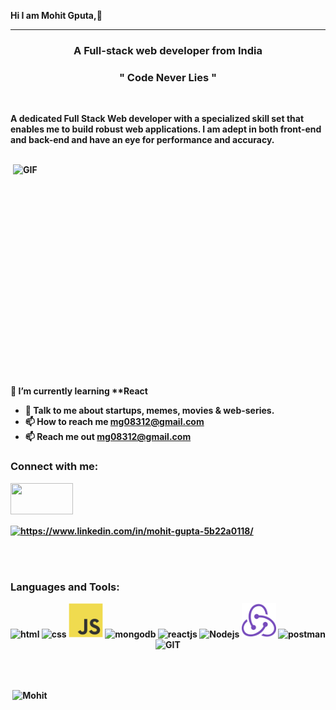 <p text-align="center"><b>Hi I am Mohit Gputa,👏<b></p>
<hr>
<h3 align="center">A Full-stack web developer from India</h3>
<h3 align="center">" Code Never Lies "</h3>
<br/>
<p text-align="center"> A dedicated Full Stack Web developer with a specialized skill set
    that enables me to build robust web applications. I am adept in
    both front-end and back-end and have an eye for performance and
    accuracy.
</p>
<br/>


<img align="right" alt="GIF" src="https://github.com/abhisheknaiidu/abhisheknaiidu/blob/master/code.gif?raw=true" width="500" height="320" />


<br>
<br>
<br>
<br>
<br>
<br>
<br>
<br>
<br>
<br>
<br>
<br>
<br>
<br>
<br>
<br>
<br>
<br>
<br>
<br>

🌱 I’m currently learning **React
- 💬 Talk to me about startups, memes, movies & web-series.
- 📫 How to reach me **mg08312@gmail.com**
- 📫 Reach me out **mg08312@gmail.com**


<h3 align="left">Connect with me:</h3>
<img src='https://raw.githubusercontent.com/ShahriarShafin/ShahriarShafin/main/Assets/handshake.gif' width="100px" height="50px">
<p align="left">
 <a href="https://www.linkedin.com/in/mohit-gupta-5b22a0118/" target="blank"><img align="center" src="https://raw.githubusercontent.com/rahuldkjain/github-profile-readme-generator/master/src/images/icons/Social/linked-in-alt.svg" alt="https://www.linkedin.com/in/mohit-gupta-5b22a0118/" height="30" width="40" /></a>
</p>
<br/>
<br/>
<span><h3 align="left">Languages and Tools:</h3><p align="center">
      <img src="https://www.vectorlogo.zone/logos/w3_html5/w3_html5-icon.svg" alt="html" width="55" height="55"/>
      <img src="https://www.vectorlogo.zone/logos/w3_css/w3_css-icon.svg" alt="css" width="55" height="55"/>
      <img src="https://raw.githubusercontent.com/devicons/devicon/master/icons/javascript/javascript-original.svg" alt="javascript" width="55" height="55"/>
      <img src="https://www.vectorlogo.zone/logos/mongodb/mongodb-icon.svg" alt="mongodb" width="45" height="55"/>
      <img src="https://www.vectorlogo.zone/logos/reactjs/reactjs-icon.svg" alt="reactjs" width="55" height="55"/>
      <img src="https://www.vectorlogo.zone/logos/nodejs/nodejs-icon.svg" alt="Nodejs" width="55" height="55"/>
      <img src="https://raw.githubusercontent.com/devicons/devicon/master/icons/redux/redux-original.svg" alt="redux" width="55" height="55"/>
      <img src="https://www.vectorlogo.zone/logos/getpostman/getpostman-icon.svg" alt="postman" width="55" height="55"/>
      <img src="https://www.vectorlogo.zone/logos/git-scm/git-scm-icon.svg" alt="GIT" width="55" height="55" marginleft="15"/>
</p></span>
<br/>
<br/>

<p>&nbsp;<img align="center" src="https://github-readme-stats.vercel.app/api?username=12Mohit-Gupta&show_icons=true&locale=en" alt="Mohit" /></p>
  
